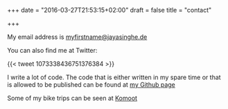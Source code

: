 +++
date = "2016-03-27T21:53:15+02:00"
draft = false
title = "contact"

+++

My email address is myfirstname@jayasinghe.de

You can also find me at Twitter:


{{< tweet 1073338436751376384 >}}  


I write a lot of code. The code that is either written in my spare time or that is allowed to be published can be found at [my Github page](https://github.com/rjayasinghe)

Some of my bike trips can be seen at    [Komoot](https://www.komoot.com/user/292020889977)
